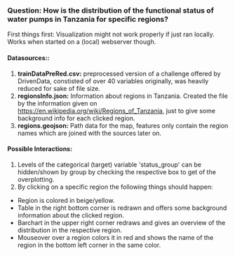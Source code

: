### Question: How is the distribution of the functional status of water pumps in Tanzania for specific regions?
First things first: Visualization might not work properly if just ran locally. Works when started on a (local) webserver though.


#### Datasources::

1. **trainDataPreRed.csv:** preprocessed version of a challenge offered by DrivenData, constisted of over
40 variables originally, was heavily reduced for sake of file size.
2. **regionsInfo.json:** Information about regions in Tanzania. Created the file by the information given on https://en.wikipedia.org/wiki/Regions_of_Tanzania, just to give some background info for each clicked region.
3. **regions.geojson:** Path data for the map, features only contain the region names which are joined with the sources later on.

#### Possible Interactions:

1. Levels of the categorical (target) variable 'status_group' can be hidden/shown by group by checking the respective box to get  of the overplotting.
2. By clicking on a specific region the following things should happen:
  - Region is colored in beige/yellow.
  - Table in the right bottom corner is redrawn and offers some background
	information about the clicked region.
  - Barchart in the upper right corner redraws and gives an overview of the
	distribution in the respective region.
  - Mouseover over a region colors it in red and shows the name of the region
in the bottom left corner in the same color.
	




